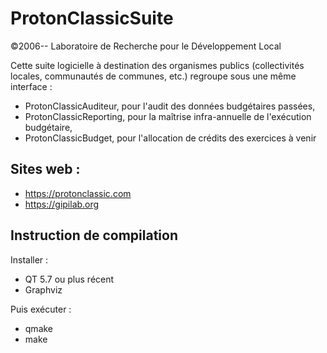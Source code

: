 # ProtonClassicSuite
©2006-- Laboratoire de Recherche pour le Développement Local

Cette suite logicielle à destination des organismes publics (collectivités locales, communautés de communes, etc.) regroupe sous une même interface :

* ProtonClassicAuditeur, pour l'audit des données budgétaires passées,
* ProtonClassicReporting, pour la maîtrise infra-annuelle de l'exécution budgétaire,
* ProtonClassicBudget, pour l'allocation de crédits des exercices à venir


## Sites web :

* https://protonclassic.com
* https://gipilab.org


## Instruction de compilation

Installer :

* QT 5.7 ou plus récent
* Graphviz

Puis exécuter :

* qmake
* make


